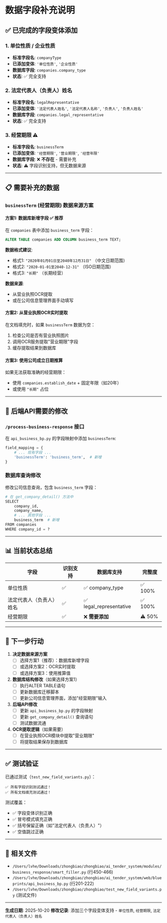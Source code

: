 # 数据字段补充说明

## ✅ 已完成的字段变体添加

### 1. 单位性质 / 企业性质
- **标准字段名**: `companyType`
- **已添加变体**: `'单位性质'`, `'企业性质'`
- **数据库字段**: `companies.company_type`
- **状态**: ✅ 完全支持

### 2. 法定代表人（负责人）姓名
- **标准字段名**: `legalRepresentative`
- **已添加变体**: `'法定代表人姓名'`, `'法定代表人名称'`, `'负责人'`, `'负责人姓名'`
- **数据库字段**: `companies.legal_representative`
- **状态**: ✅ 完全支持

### 3. 经营期限 ⚠️
- **标准字段名**: `businessTerm`
- **已添加变体**: `'经营期限'`, `'营业期限'`, `'经营年限'`
- **数据库字段**: ❌ **不存在** - 需要补充
- **状态**: ⚠️ 字段识别支持，但无数据来源

---

## 📋 需要补充的数据

### `businessTerm` (经营期限) 数据来源方案

#### 方案1: 数据库新增字段 ✅ 推荐
在 `companies` 表中添加 `business_term` 字段：

```sql
ALTER TABLE companies ADD COLUMN business_term TEXT;
```

**数据格式建议**:
- 格式1: `"2020年01月01日至2040年12月31日"` （中文日期范围）
- 格式2: `"2020-01-01至2040-12-31"` （ISO日期范围）
- 格式3: `"长期"` （长期经营）

**数据来源**:
- 从营业执照OCR提取
- 或在公司信息管理界面手动填写

#### 方案2: 从营业执照OCR实时提取
在文档填充时，如果 `businessTerm` 数据为空：
1. 检查公司是否有营业执照图片
2. 调用OCR服务提取"营业期限"字段
3. 缓存提取结果到数据库

#### 方案3: 使用公司成立日期推算
如果无法获取准确的经营期限：
- 使用 `companies.establish_date` + 固定年限（如20年）
- 或使用 `"长期"` 占位

---

## 🔧 后端API需要的修改

### `/process-business-response` 接口

在 `api_business_bp.py` 的字段映射中添加 `businessTerm`:

```python
field_mapping = {
    # ... 现有字段 ...
    'businessTerm': 'business_term',  # 新增
}
```

### 数据库查询修改

修改公司信息查询，包含 `business_term` 字段：

```python
# 在 get_company_detail() 方法中
SELECT
    company_id,
    company_name,
    # ... 其他字段 ...
    business_term  # 新增
FROM companies
WHERE company_id = ?
```

---

## 📊 当前状态总结

| 字段 | 识别支持 | 数据库支持 | 完整度 |
|------|---------|-----------|-------|
| 单位性质 | ✅ | ✅ company_type | ✅ 100% |
| 法定代表人（负责人）姓名 | ✅ | ✅ legal_representative | ✅ 100% |
| 经营期限 | ✅ | ❌ **需要添加** | ⚠️ 50% |

---

## 🎯 下一步行动

1. **决定数据来源方案**
   - [ ] 选择方案1（推荐）：数据库新增字段
   - [ ] 或选择方案2：OCR实时提取
   - [ ] 或选择方案3：使用推算值

2. **数据库结构修改**（如果选择方案1）
   - [ ] 执行ALTER TABLE语句
   - [ ] 更新数据库迁移脚本
   - [ ] 更新公司信息管理界面，添加"经营期限"输入

3. **后端API修改**
   - [ ] 更新 `api_business_bp.py` 的字段映射
   - [ ] 更新 `get_company_detail()` 查询语句
   - [ ] 测试数据流通

4. **OCR提取逻辑**（如果需要）
   - [ ] 在营业执照OCR模块中提取"营业期限"
   - [ ] 将提取结果保存到数据库

---

## ✅ 测试验证

已通过测试（`test_new_field_variants.py`）：

```
✅ 所有字段识别测试通过！
✅ 所有文档填充测试通过！
```

测试覆盖：
- ✅ 字段变体识别正确
- ✅ 冒号模式填充正确
- ✅ 括号保留正确（如"法定代表人（负责人）"）
- ✅ 空值跳过正确

---

## 📝 相关文件

- `/Users/lvhe/Downloads/zhongbiao/zhongbiao/ai_tender_system/modules/business_response/smart_filler.py` (行450-466)
- `/Users/lvhe/Downloads/zhongbiao/zhongbiao/ai_tender_system/web/blueprints/api_business_bp.py` (行201-222)
- `/Users/lvhe/Downloads/zhongbiao/zhongbiao/test_new_field_variants.py` (测试文件)

---

**生成日期**: 2025-10-20
**修改记录**: 添加三个字段变体支持 - `单位性质`, `经营期限`, `法定代表人（负责人）姓名`
